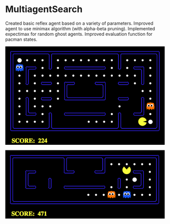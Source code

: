 # MultiagentSearch

Created basic reflex agent based on a variety of parameters. Improved agent to use minimax algorithm (with alpha-beta pruning). Implemented expectimax for random ghost agents. Improved evaluation function for pacman states.

![P1](https://github.com/sameerkhanna786/MultiagentSearch/blob/master/Images/P1.png)

![P2](https://github.com/sameerkhanna786/MultiagentSearch/blob/master/Images/P2.png)

